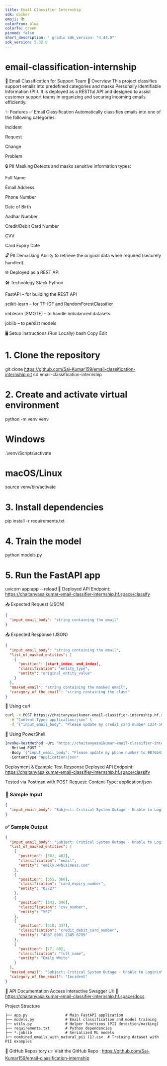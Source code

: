 ```yaml
---
title: Email Classifier Internship
sdk: docker
emoji: 📚
colorFrom: blue
colorTo: green
pinned: false
short_description: ' gradio sdk_version: "4.44.0"'
sdk_version: 5.32.0
---
```

# email-classification-internship


📧 Email Classification for Support Team
🚀 Overview
This project classifies support emails into predefined categories and masks Personally Identifiable Information (PII). It is deployed as a RESTful API and designed to assist customer support teams in organizing and securing incoming emails efficiently.

✨ Features
✅ Email Classification
Automatically classifies emails into one of the following categories:

Incident

Request

Change

Problem

🔒 PII Masking
Detects and masks sensitive information types:

Full Name

Email Address

Phone Number

Date of Birth

Aadhar Number

Credit/Debit Card Number

CVV

Card Expiry Date

🔓 PII Demasking
Ability to retrieve the original data when required (securely handled).

🌐 Deployed as a REST API

🛠️ Technology Stack
Python

FastAPI – for building the REST API

scikit-learn – for TF-IDF and RandomForestClassifier

imblearn (SMOTE) – to handle imbalanced datasets

joblib – to persist models

🖥️ Setup Instructions (Run Locally)
bash
Copy
Edit
# 1. Clone the repository
git clone https://github.com/Sai-Kumar159/email-classification-internship.git
cd email-classification-internship

# 2. Create and activate virtual environment
python -m venv venv
# Windows
.\venv\Scripts\activate
# macOS/Linux
source venv/bin/activate

# 3. Install dependencies
pip install -r requirements.txt

# 4. Train the model
python models.py

# 5. Run the FastAPI app
uvicorn app:app --reload
🔗 Deployed API
Endpoint:
https://chaitanyasaikumar-email-classifier-internship.hf.space/classify

📥 Expected Request (JSON)
```json
{
  "input_email_body": "string containing the email"
}
```

📤 Expected Response (JSON)
```json
{
  "input_email_body": "string containing the email",
  "list_of_masked_entities": [
    {
      "position": [start_index, end_index],
      "classification": "entity_type",
      "entity": "original_entity_value"
    }
  ],
  "masked_email": "string containing the masked email",
  "category_of_the_email": "string containing the class"
}
```

🧪 Using curl
```bash
curl -X POST https://chaitanyasaikumar-email-classifier-internship.hf.space/classify \
  -H "Content-Type: application/json" \
  -d '{"input_email_body": "Please update my credit card number 1234-5678-9876-5432"}'
```


🧪 Using PowerShell
```powershell
Invoke-RestMethod -Uri "https://chaitanyasaikumar-email-classifier-internship.hf.space/classify" `
  -Method POST `
  -Body '{"input_email_body": "Please update my phone number to 9876543210"}' `
  -ContentType "application/json"
```

Deployment & Example Test Response
Deployed API Endpoint:
https://chaitanyasaikumar-email-classifier-internship.hf.space/classify

Tested via Postman with POST Request:
Content-Type: application/json


### 🚀 Sample Input

```json
{
  "input_email_body": "Subject: Critical System Outage - Unable to Login\n\nDear Support,\n\nMy name is Emily White. The main production system has been down since 10:00 AM IST. I cannot log in, and it's affecting all operations. My user ID is EW-1234. I'm at 123 Main Street. Please investigate this urgent issue immediately. My credit card is 4567 8901 2345 6789, CVV 567, expiry 05/27. My contact email is emily.w@business.com."
}
```

### ✅ Sample Output

```json
{
  "input_email_body": "Subject: Critical System Outage - Unable to Login\n\nDear Support,\n\nMy name is Emily White. The main production system has been down since 10:00 AM IST. I cannot log in, and it's affecting all operations. My user ID is EW-1234. I'm at 123 Main Street. Please investigate this urgent issue immediately. My credit card is 4567 8901 2345 6789, CVV 567, expiry 05/27. My contact email is emily.w@business.com.",
  "list_of_masked_entities": [
    {
      "position": [382, 402],
      "classification": "email",
      "entity": "emily.w@business.com"
    },
    {
      "position": [355, 360],
      "classification": "card_expiry_number",
      "entity": "05/27"
    },
    {
      "position": [343, 346],
      "classification": "cvv_number",
      "entity": "567"
    },
    {
      "position": [318, 337],
      "classification": "credit_debit_card_number",
      "entity": "4567 8901 2345 6789"
    },
    {
      "position": [77, 88],
      "classification": "full_name",
      "entity": "Emily White"
    }
  ],
  "masked_email": "Subject: Critical System Outage - Unable to Login\n\nDear Support,\n\nMy name is [full_name]. The main production system has been down since 10:00 AM IST. I cannot log in, and it's affecting all operations. My user ID is EW-1234. I'm at 123 Main Street. Please investigate this urgent issue immediately. My credit card is [credit_debit_card_number], CVV [cvv_number], expiry [card_expiry_number]. My contact email is [email].",
  "category_of_the_email": "Incident"
}
```

  
🧭 API Documentation
Access interactive Swagger UI:
📎 https://chaitanyasaikumar-email-classifier-internship.hf.space/docs

 Project Structure
```plaintext
├── app.py                 # Main FastAPI application
├── models.py              # Email classification and model training
├── utils.py               # Helper functions (PII detection/masking)
├── requirements.txt       # Python dependencies
├── *.joblib               # Serialized ML models
├── combined_emails_with_natural_pii (1).csv  # Training dataset with PII examples
```



🔗 GitHub Repository
👉 Visit the GitHub Repo :
https://github.com/Sai-Kumar159/email-classification-internship



